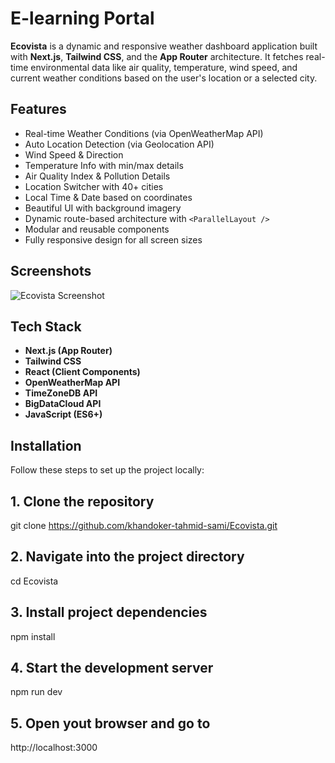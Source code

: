 # E-learning Portal

**Ecovista** is a dynamic and responsive weather dashboard application built with **Next.js**, **Tailwind CSS**, and the **App Router** architecture. It fetches real-time environmental data like air quality, temperature, wind speed, and current weather conditions based on the user's location or a selected city.

## Features

- Real-time Weather Conditions (via OpenWeatherMap API)
- Auto Location Detection (via Geolocation API)
- Wind Speed & Direction
- Temperature Info with min/max details
- Air Quality Index & Pollution Details
- Location Switcher with 40+ cities
- Local Time & Date based on coordinates
- Beautiful UI with background imagery
- Dynamic route-based architecture with `<ParallelLayout />`
- Modular and reusable components
- Fully responsive design for all screen sizes

## Screenshots

![Ecovista Screenshot](./ecovista.PNG)

## Tech Stack

- **Next.js (App Router)**
- **Tailwind CSS**
- **React (Client Components)**
- **OpenWeatherMap API**
- **TimeZoneDB API**
- **BigDataCloud API**
- **JavaScript (ES6+)**

## Installation

Follow these steps to set up the project locally:

## 1. Clone the repository

git clone https://github.com/khandoker-tahmid-sami/Ecovista.git

## 2. Navigate into the project directory

cd Ecovista

## 3. Install project dependencies

npm install

## 4. Start the development server

npm run dev

## 5. Open yout browser and go to

http://localhost:3000
